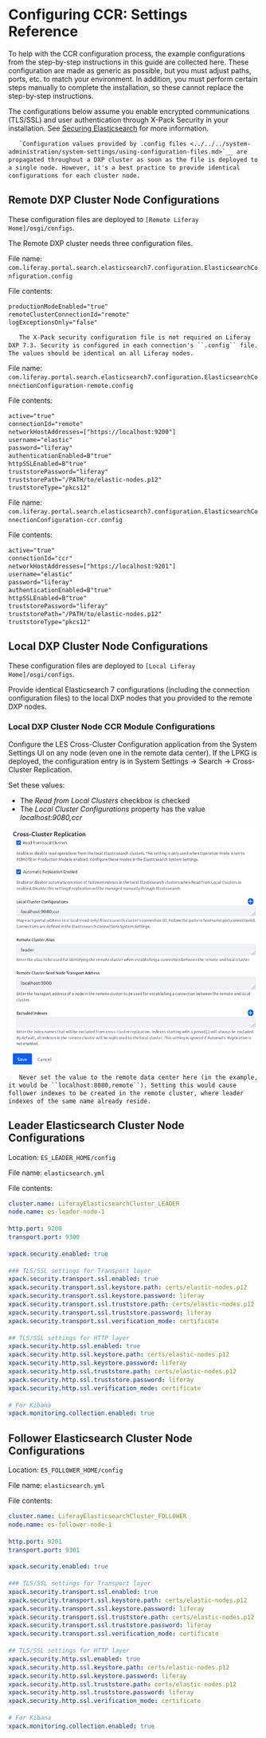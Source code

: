 # Configuring CCR: Settings Reference

To help with the CCR configuration process, the example configurations from the step-by-step instructions in this guide are collected here. These configuration are made as generic as possible, but you must adjust paths, ports, etc. to match your environment. In addition, you must perform certain steps manually to complete the installation, so these cannot replace the step-by-step instructions.

The configurations below assume you enable encrypted communications (TLS/SSL) and user authentication through X-Pack Security in your installation. See [Securing Elasticsearch](../../installing-and-upgrading-a-search-engine/elasticsearch/securing-elasticsearch.md) for more information.

```tip::
   `Configuration values provided by .config files <../../../system-administration/system-settings/using-configuration-files.md>`__ are propagated throughout a DXP cluster as soon as the file is deployed to a single node. However, it's a best practice to provide identical configurations for each cluster node. 
```

## Remote DXP Cluster Node Configurations

These configuration files are deployed to `[Remote Liferay Home]/osgi/configs`.

The Remote DXP cluster needs three configuration files.

File name: `com.liferay.portal.search.elasticsearch7.configuration.ElasticsearchConfiguration.config`

File contents:

```properties
productionModeEnabled="true"
remoteClusterConnectionId="remote"
logExceptionsOnly="false"
```

```tip::
   The X-Pack security configuration file is not required on Liferay DXP 7.3. Security is configured in each connection's ``.config`` file. The values should be identical on all Liferay nodes.
```

File name: `com.liferay.portal.search.elasticsearch7.configuration.ElasticsearchConnectionConfiguration-remote.config`

File contents:

```properties
active="true"
connectionId="remote"
networkHostAddresses=["https://localhost:9200"]
username="elastic"
password="liferay"
authenticationEnabled=B"true"
httpSSLEnabled=B"true"
truststorePassword="liferay"
truststorePath="/PATH/to/elastic-nodes.p12"
truststoreType="pkcs12"
```

File name: `com.liferay.portal.search.elasticsearch7.configuration.ElasticsearchConnectionConfiguration-ccr.config`

File contents:

```properties
active="true"
connectionId="ccr"
networkHostAddresses=["https://localhost:9201"]
username="elastic"
password="liferay"
authenticationEnabled=B"true"
httpSSLEnabled=B"true"
truststorePassword="liferay"
truststorePath="/PATH/to/elastic-nodes.p12"
truststoreType="pkcs12"
```

## Local DXP Cluster Node Configurations

These configuration files are deployed to `[Local Liferay Home]/osgi/configs`.

Provide identical Elasticsearch 7 configurations (including the connection configuration files) to the local DXP nodes that you provided to the remote DXP nodes.

### Local DXP Cluster Node CCR Module Configurations

Configure the LES Cross-Cluster Configuration application from the System Settings UI on any node (even one in the remote data center). If the LPKG is deployed, the configuration entry is in System Settings &rarr; Search &rarr; Cross-Cluster Replication.

Set these values:

* The _Read from Local Clusters_ checkbox is checked
* The _Local Cluster Configurations_ property has the value _localhost:9080,ccr_

![Configure CCR from System Settings.](./ccr-basic-use-case-config-reference/images/01.png)

```important::
   Never set the value to the remote data center here (in the example, it would be ``localhost:8080,remote``). Setting this would cause follower indexes to be created in the remote cluster, where leader indexes of the same name already reside.
```

## Leader Elasticsearch Cluster Node Configurations

Location: `ES_LEADER_HOME/config`

File name: `elasticsearch.yml`

File contents:
```yaml
cluster.name: LiferayElasticsearchCluster_LEADER
node.name: es-leader-node-1

http.port: 9200
transport.port: 9300

xpack.security.enabled: true

### TLS/SSL settings for Transport layer
xpack.security.transport.ssl.enabled: true
xpack.security.transport.ssl.keystore.path: certs/elastic-nodes.p12
xpack.security.transport.ssl.keystore.password: liferay
xpack.security.transport.ssl.truststore.path: certs/elastic-nodes.p12
xpack.security.transport.ssl.truststore.password: liferay
xpack.security.transport.ssl.verification_mode: certificate

## TLS/SSL settings for HTTP layer
xpack.security.http.ssl.enabled: true
xpack.security.http.ssl.keystore.path: certs/elastic-nodes.p12
xpack.security.http.ssl.keystore.password: liferay
xpack.security.http.ssl.truststore.path: certs/elastic-nodes.p12
xpack.security.http.ssl.truststore.password: liferay
xpack.security.http.ssl.verification_mode: certificate

# For Kibana
xpack.monitoring.collection.enabled: true
```

## Follower Elasticsearch Cluster Node Configurations

Location: `ES_FOLLOWER_HOME/config`

File name: `elasticsearch.yml`

File contents:

```yaml
cluster.name: LiferayElasticsearchCluster_FOLLOWER
node.name: es-follower-node-1

http.port: 9201
transport.port: 9301

xpack.security.enabled: true

### TLS/SSL settings for Transport layer
xpack.security.transport.ssl.enabled: true
xpack.security.transport.ssl.keystore.path: certs/elastic-nodes.p12
xpack.security.transport.ssl.keystore.password: liferay
xpack.security.transport.ssl.truststore.path: certs/elastic-nodes.p12
xpack.security.transport.ssl.truststore.password: liferay
xpack.security.transport.ssl.verification_mode: certificate

## TLS/SSL settings for HTTP layer
xpack.security.http.ssl.enabled: true
xpack.security.http.ssl.keystore.path: certs/elastic-nodes.p12
xpack.security.http.ssl.keystore.password: liferay
xpack.security.http.ssl.truststore.path: certs/elastic-nodes.p12
xpack.security.http.ssl.truststore.password: liferay
xpack.security.http.ssl.verification_mode: certificate

# For Kibana
xpack.monitoring.collection.enabled: true
```
